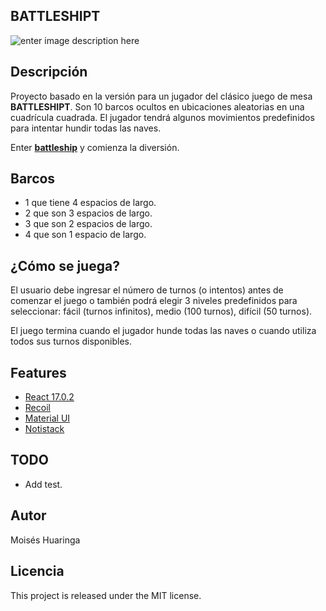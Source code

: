 
## BATTLESHIPT
![enter image description here](https://moiseshp.github.io/battleship/print-battleship.png)

## Descripción
Proyecto basado en la versión para un jugador del clásico juego de mesa **BATTLESHIPT**. Son 10 barcos ocultos en ubicaciones aleatorias en una cuadrícula cuadrada. El jugador tendrá algunos movimientos predefinidos para intentar hundir todas las naves. 

Enter **[battleship](https://moiseshp.github.io/battleship/)** y comienza la diversión.

## Barcos
- 1 que tiene 4 espacios de largo. 
- 2 que son 3 espacios de largo. 
- 3 que son 2 espacios de largo. 
- 4 que son 1 espacio de largo. 

## ¿Cómo se juega?
El usuario debe ingresar el número de turnos (o intentos) antes de comenzar el juego o también podrá elegir 3 niveles predefinidos para seleccionar: fácil (turnos infinitos), medio (100 turnos), difícil (50 turnos).

El juego termina cuando el jugador hunde todas las naves o cuando utiliza todos sus turnos disponibles.

## Features

 - [React 17.0.2](https://reactjs.org/docs/getting-started.html)
 - [Recoil](https://recoiljs.org/)
 - [Material UI](https://material-ui.com/)
 - [Notistack](https://github.com/iamhosseindhv/notistack)

## TODO
 - Add test.

##  Autor
Moisés Huaringa

## Licencia
This project is released under the MIT license.